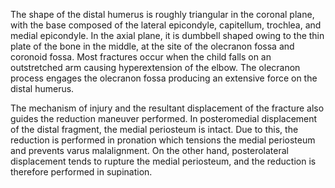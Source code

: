 The shape of the distal humerus is roughly triangular in the coronal plane, with the base composed of the lateral epicondyle, capitellum, trochlea, and medial epicondyle. In the axial plane, it is dumbbell shaped owing to the thin plate of the bone in the middle, at the site of the olecranon fossa and coronoid fossa. Most fractures occur when the child falls on an outstretched arm causing hyperextension of the elbow. The olecranon process engages the olecranon fossa producing an extensive force on the distal humerus.

The mechanism of injury and the resultant displacement of the fracture also guides the reduction maneuver performed. In posteromedial displacement of the distal fragment, the medial periosteum is intact. Due to this, the reduction is performed in pronation which tensions the medial periosteum and prevents varus malalignment. On the other hand, posterolateral displacement tends to rupture the medial periosteum, and the reduction is therefore performed in supination.
